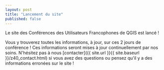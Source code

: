 ```yaml
---
layout: post
title: "Lancement du site"
published: false
---
```


Le site des Conférences des Utilisateurs Francophones de QGIS est lancé !

Vous y trouverez toutes les informations, à jour, sur ces 2 jours de conférence ! Ces informations seront mises à jour continuellement par nos soins. N'hésitez pas à nous [contacter]({{ site.url }}{{ site.baseurl }}/z40_contact.html) si vous avez des questions ou pensez qu'il y a des informations erronées sur le site !
